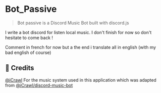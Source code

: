 # Bot_Passive

> Bot passive is a Discord Music Bot built with discord.js 


I write a bot discord for listen local music. I don't finish for now so don't hesitate to come back !

Comment in french for now but a the end i translate all in english (with my bad english of course)

## 📝 Credits

[@iCrawl](https://github.com/iCrawl) For the music system used in this application which was adapted from [@iCrawl/discord-music-bot](https://github.com/iCrawl/discord-music-bot)